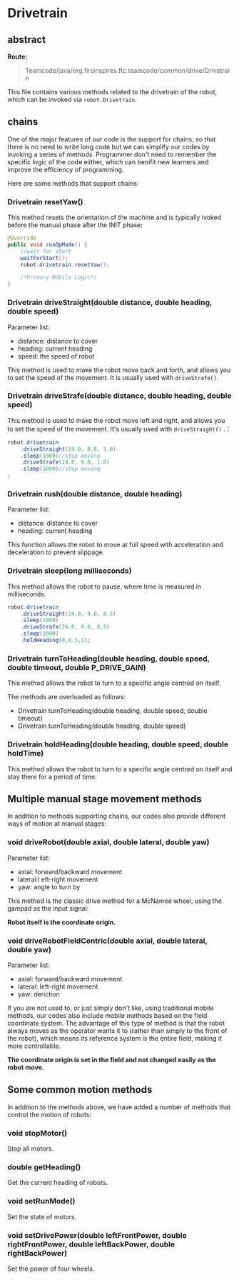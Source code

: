 # Drivetrain

## abstract

**Route:**
 > Teamcode/java/org.firsinspires.ftc.teamcode/common/drive/Drivetrain
 
 This file contains various methods related to the drivetrain of the robot, which can be invoked via ```robot.Drivetrain```.

 ## chains
One of the major features of our code is the support for chains, so that there is no need to write long code but we can simplify our codes by invoking a series of methods. Programmer don't need to remember the specific logic of the code eiither, which can benifit new learners and improve the efficiency of programming.

Here are some methods that support chains:
### Drivetrain resetYaw()
This method resets the orientation of the machine and is typically ivoked before the manual phase after the INIT phase:
```java
@Override
public void runOpMode() {
    //wait for start
    waitForStart();
    robot.drivetrain.resetYaw();

    /*Primary Mobile Logic*/
}
```
### Drivetrain driveStraight(double distance, double heading, double speed)
Parameter list:
- distance: distance to cover
- heading: current heading
- speed: the speed of robot

This method is used to make the robot move back and forth, and allows you to set the speed of the movement. It is usually used with ```driveStrafe()```.

### Drivetrain driveStrafe(double distance, double heading, double speed)
This method is used to make the robot move left and right, and allows you to set the speed of the movement. It's usually used with ```driveStraight()``` .：
```java
robot.drivetrain
    .driveStraight(24.0, 0.0, 1.0)
    .sleep(1000)//stop moving
    .driveStrafe(24.0, 0.0, 1.0)
    .sleep(1000)//stop moving
;
```
### Drivetrain rush(double distance, double heading)
Parameter list:
- distance: distance to cover
- heading: current heading

This function allows the robot to move at full speed with acceleration and deceleration to prevent slippage.

### Drivetrain sleep(long milliseconds)
This method allows the robot to pause, where time is measured in milliseconds.
```java
robot.drivetrain
    .driveStraight(24.0, 0.0, 0.5)
    .sleep(1000)
    .driveStrafe(24.0, 0.0, 0.5)
    .sleep(1000)
    .holdHeading(0,0.5,1);
```

### Drivetrain turnToHeading(double heading, double speed, double timeout, double P_DRIVE_GAIN)
This method allows the robot to turn to a specific angle centred on itself.

The methods are overloaded as follows:
- Drivetrain turnToHeading(double heading, double speed, double timeout)
- Drivetrain turnToHeading(double heading, double speed)

### Drivetrain holdHeading(double heading, double speed, double holdTime)
This method allows the robot to turn to a specific angle centred on itself and stay there for a period of time.

## Multiple manual stage movement methods
In addition to methods supporting chains, our codes also provide different ways of motion at manual stages:

### void driveRobot(double axial, double lateral, double yaw)
Parameter list:
- axial: forward/backward movement
- lateral:l eft-right movement
- yaw: angle to turn by

This method is the classic drive method for a McNamee wheel, using the gampad as the input signal:

**Robot itself is the coordinate origin.**
### void driveRobotFieldCentric(double axial, double lateral, double yaw)
Parameter list:
- axial: forward/backward movement
- lateral: left-right movement
- yaw: deriction

If you are not used to, or just simply don't like, using traditional mobile methods, our codes also include mobile methods based on the field coordinate system. The advantage of this type of method is that the robot always moves as the operator wants it to (rather than simply to the front of the robot), which means its reference system is the entire field, making it more controllable.

**The coordinate origin is set in the field and not changed easily as the robot move.**

## Some common motion methods
In addition to the methods above, we have added a number of methods that control the motion of robots:
### void stopMotor()
Stop all motors.
### double getHeading()
Get the current heading of robots.
### void setRunMode()
Set the state of  motors.
### void setDrivePower(double leftFrontPower, double rightFrontPower, double leftBackPower, double rightBackPower)
Set the power of four wheels.